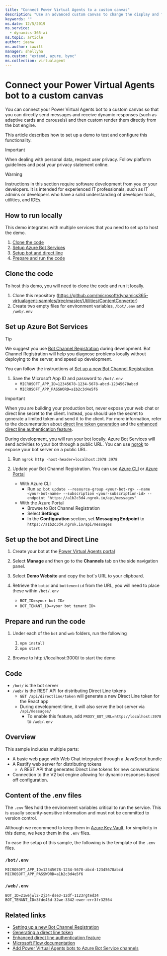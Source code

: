 ```yaml
---
title: "Connect Power Virtual Agents to a custom canvas"
description: "Use an advanced custom canvas to change the display and functionality of your bot (development coding required)."
keywords: ""
ms.date: 12/5/2019
ms.service:
  - dynamics-365-ai
ms.topic: article
author: iaanw
ms.author: iawilt
manager: shellyha
ms.custom: "extend, azure, byoc"
ms.collection: virtualagent
---
```


# Connect your Power Virtual Agents bot to a custom canvas

You can connect your Power Virtual Agents bot to a custom canvas so that you can directly send messages and receive dynamic responses (such as adaptive cards and carousels) and then custom render them directly from the bot engine. 

This article describes how to set up a demo to test and configure this functionality.

>[!IMPORTANT]
>When dealing with personal data, respect user privacy. Follow platform guidelines and post your privacy statement online.

>[!WARNING]
>Instructions in this section require software development from you or your developers. It is intended for experienced IT professionals, such as IT admins or developers who have a solid understanding of developer tools, utilities, and IDEs.

## How to run locally

This demo integrates with multiple services that you need to set up to host the demo.

1. [Clone the code](#clone-the-code)
1. [Setup Azure Bot Services](#set-up-azure-bot-services)
1. [Setup bot and direct line](#set-up-the-bot-and-direct-line)
1. [Prepare and run the code](#prepare-and-run-the-code)

## Clone the code

To host this demo, you will need to clone the code and run it locally.

1. Clone this repository (https://github.com/microsoft/dynamics365-virtualagent-samples/tree/master/Utilities/ContentConverter)
1. Create two empty files for environment variables, `/bot/.env` and `/web/.env`

## Set up Azure Bot Services

>[!TIP]
> We suggest you use [Bot Channel Registration](https://ms.portal.azure.com/#create/Microsoft.BotServiceConnectivityGalleryPackage) during development. Bot Channel Registration will help you diagnose problems locally without deploying to the server, and speed up development.

You can follow the instructions at [Set up a new Bot Channel Registration](https://docs.microsoft.com/azure/bot-service/bot-service-quickstart-registration?view=azure-bot-service-3.0).

1. Save the Microsoft App ID and password to `/bot/.env`
   -  `MICROSOFT_APP_ID=12345678-1234-5678-abcd-12345678abcd`
   -  `MICROSOFT_APP_PASSWORD=a1b2c3d4e5f6`

>[!IMPORTANT]
>When you are building your production bot, never expose your web chat or direct line secret to the client. 
>Instead, you should use the secret to generate a limited token and send it to the client. 
>For more information, refer to the documentation about [direct line token generation](https://docs.microsoft.com/azure/bot-service/rest-api/bot-framework-rest-direct-line-3-0-authentication?view=azure-bot-service-4.0#generate-token) and the [enhanced direct line authentication feature](https://blog.botframework.com/2018/09/25/enhanced-direct-line-authentication-features/).

During development, you will run your bot locally. Azure Bot Services will send activities to your bot through a public URL. You can use [ngrok](https://ngrok.com/) to expose your bot server on a public URL.

1. Run `ngrok http -host-header=localhost:3978 3978`

1. Update your Bot Channel Registration. You can use [Azure CLI](https://aka.ms/az-cli) or [Azure Portal](https://portal.azure.com)
   -  With Azure CLI
      -  Run `az bot update --resource-group <your-bot-rg> --name <your-bot-name> --subscription <your-subscription-id> --endpoint "https://a1b2c3d4.ngrok.io/api/messages"`
   -  With the Azure Portal
      -  Browse to Bot Channel Registration
      -  Select **Settings**
      -  In the **Configuration** section, set **Messaging Endpoint** to `https://a1b2c3d4.ngrok.io/api/messages`

## Set up the bot and Direct Line
1. Create your bot at the [Power Virtual Agents portal](https://powerva.microsft.com)

1. Select **Manage** and then go to the **Channels** tab on the side navigation panel.

1. Select **Demo Website** and copy the bot's URL to your clipboard.

1. Retrieve the `botid` and `bottenentid` from the URL, you will need to place these within `/bot/.env`
      -  `BOT_ID=<your bot ID>`  
      -  `BOT_TENANT_ID=<your bot tenant ID>`    


## Prepare and run the code

1. Under each of the `bot` and `web` folders, run the following
   1. `npm install`
   1. `npm start`

1. Browse to http://localhost:3000/ to start the demo


## Code

-  `/bot/` is the bot server
-  `/web/` is the REST API for distributing Direct Line tokens
   -  `GET /api/directline/token` will generate a new Direct Line token for the React app
   -  During development-time, it will also serve the bot server via `/api/messages/`
      -  To enable this feature, add `PROXY_BOT_URL=http://localhost:3978` to `/web/.env`

## Overview

This sample includes multiple parts:

-  A basic web page with Web Chat integrated through a JavaScript bundle
-  A Restify web server for distributing tokens
   -  A REST API that generates Direct Line tokens for new conversations
-  Connection to the V2 bot engine allowing for dynamic responses based off configuration.


## Content of the .env files

The `.env` files hold the environment variables critical to run the service. This is usually security-sensitive information and must not be committed to version control. 

Although we recommend to keep them in [Azure Key Vault](https://azure.microsoft.com/services/key-vault/), for simplicity in this demo, we keep them in the `.env` files.

To ease the setup of this sample, the following is the template of the `.env` files.

### `/bot/.env`

```
MICROSOFT_APP_ID=12345678-1234-5678-abcd-12345678abcd
MICROSOFT_APP_PASSWORD=a1b2c3d4e5f6
```

### `/web/.env`

```
BOT_ID=21wejwl2-2j34-dse3-12df-1123rgted34
BOT_TENANT_ID=3fde45d-32we-3342-ewer-err3fr32564
```


## Related links

-  [Setting up a new Bot Channel Registration](https://docs.microsoft.com/azure/bot-service/bot-service-quickstart-registration?view=azure-bot-service-3.0)
-  [Generating a direct line token](https://docs.microsoft.com/azure/bot-service/rest-api/bot-framework-rest-direct-line-3-0-authentication?view=azure-bot-service-4.0#generate-token)
-  [Enhanced direct line authentication feature](https://blog.botframework.com/2018/09/25/enhanced-direct-line-authentication-features/)
-  [Microsoft Flow documentation](https://docs.microsoft.com/flow/)
-  [Add Power Virtual Agents bots to Azure Bot Service channels](https://docs.microsoft.com/power-virtual-agents/publication-connect-bot-to-azure-bot-service-channels)
